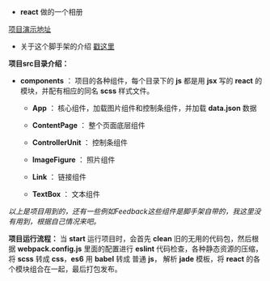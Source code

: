 - **react** 做的一个相册

[项目演示地址](http://www.fsociety.cn:3000/)

- 关于这个脚手架的介绍 [戳这里](https://github.com/zhugeliange/react-environment)

**项目src目录介绍：**

- **components** ： 项目的各种组件，每个目录下的 **js** 都是用 **jsx** 写的 **react** 的模块，并配有相应的同名 **scss** 样式文件。

	- **App** ： 核心组件，加载图片组件和控制条组件，并加载 **data.json** 数据

	- **ContentPage** ： 整个页面底层组件

	- **ControllerUnit** ： 控制条组件

	- **ImageFigure** ： 照片组件

	- **Link** ： 链接组件

	- **TextBox** ： 文本组件

*以上是项目用到的，还有一些例如Feedback这些组件是脚手架自带的，我这里没有用到，根据自己情况来吧。*

**项目运行流程：** 当 **start** 运行项目时，会首先 **clean** 旧的无用的代码包，然后根据 **webpack.config.js** 里面的配置进行 **eslint** 代码检查，各种静态资源的压缩，将 **scss** 转成 **css**，**es6** 用 **babel** 转成 普通 **js**， 解析 **jade** 模板，将 **react** 的各个模块组合在一起，最后打包发布。